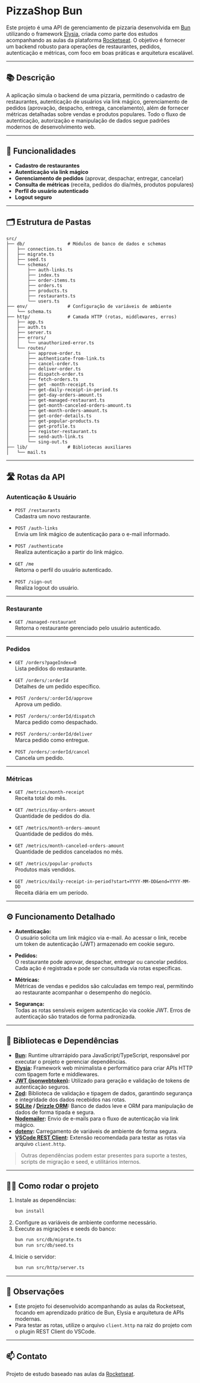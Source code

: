 # PizzaShop Bun

Este projeto é uma API de gerenciamento de pizzaria desenvolvida em [Bun](https://bun.sh/) utilizando o framework [Elysia](https://elysiajs.com/), criada como parte dos estudos acompanhando as aulas da plataforma [Rocketseat](https://www.rocketseat.com.br/). O objetivo é fornecer um backend robusto para operações de restaurantes, pedidos, autenticação e métricas, com foco em boas práticas e arquitetura escalável.

---

## 📚 Descrição

A aplicação simula o backend de uma pizzaria, permitindo o cadastro de restaurantes, autenticação de usuários via link mágico, gerenciamento de pedidos (aprovação, despacho, entrega, cancelamento), além de fornecer métricas detalhadas sobre vendas e produtos populares. Todo o fluxo de autenticação, autorização e manipulação de dados segue padrões modernos de desenvolvimento web.

---

## 🚀 Funcionalidades

- **Cadastro de restaurantes**
- **Autenticação via link mágico**
- **Gerenciamento de pedidos** (aprovar, despachar, entregar, cancelar)
- **Consulta de métricas** (receita, pedidos do dia/mês, produtos populares)
- **Perfil do usuário autenticado**
- **Logout seguro**

---

## 🗂️ Estrutura de Pastas

```
src/
├── db/                # Módulos de banco de dados e schemas
│   ├── connection.ts
│   ├── migrate.ts
│   ├── seed.ts
│   └── schemas/
│       ├── auth-links.ts
│       ├── index.ts
│       ├── order-items.ts
│       ├── orders.ts
│       ├── products.ts
│       ├── restaurants.ts
│       └── users.ts
├── env/               # Configuração de variáveis de ambiente
│   └── schema.ts
├── http/              # Camada HTTP (rotas, middlewares, erros)
│   ├── app.ts
│   ├── auth.ts
│   ├── server.ts
│   ├── errors/
│   │   └── unauthorized-error.ts
│   └── routes/
│       ├── approve-order.ts
│       ├── authenticate-from-link.ts
│       ├── cancel-order.ts
│       ├── deliver-order.ts
│       ├── dispatch-order.ts
│       ├── fetch-orders.ts
│       ├── get -month-receipt.ts
│       ├── get-daily-receipt-in-period.ts
│       ├── get-day-orders-amount.ts
│       ├── get-managed-restaurant.ts
│       ├── get-month-canceled-orders-amount.ts
│       ├── get-month-orders-amount.ts
│       ├── get-order-details.ts
│       ├── get-popular-products.ts
│       ├── get-profile.ts
│       ├── register-restaurant.ts
│       ├── send-auth-link.ts
│       └── sing-out.ts
├── lib/               # Bibliotecas auxiliares
│   └── mail.ts
```

---

## 🛣️ Rotas da API

### Autenticação & Usuário

- `POST /restaurants`  
  Cadastra um novo restaurante.

- `POST /auth-links`  
  Envia um link mágico de autenticação para o e-mail informado.

- `POST /authenticate`  
  Realiza autenticação a partir do link mágico.

- `GET /me`  
  Retorna o perfil do usuário autenticado.

- `POST /sign-out`  
  Realiza logout do usuário.

---

### Restaurante

- `GET /managed-restaurant`  
  Retorna o restaurante gerenciado pelo usuário autenticado.

---

### Pedidos

- `GET /orders?pageIndex=0`  
  Lista pedidos do restaurante.

- `GET /orders/:orderId`  
  Detalhes de um pedido específico.

- `POST /orders/:orderId/approve`  
  Aprova um pedido.

- `POST /orders/:orderId/dispatch`  
  Marca pedido como despachado.

- `POST /orders/:orderId/deliver`  
  Marca pedido como entregue.

- `POST /orders/:orderId/cancel`  
  Cancela um pedido.

---

### Métricas

- `GET /metrics/month-receipt`  
  Receita total do mês.

- `GET /metrics/day-orders-amount`  
  Quantidade de pedidos do dia.

- `GET /metrics/month-orders-amount`  
  Quantidade de pedidos do mês.

- `GET /metrics/month-canceled-orders-amount`  
  Quantidade de pedidos cancelados no mês.

- `GET /metrics/popular-products`  
  Produtos mais vendidos.

- `GET /metrics/daily-receipt-in-period?start=YYYY-MM-DD&end=YYYY-MM-DD`  
  Receita diária em um período.

---

## ⚙️ Funcionamento Detalhado

- **Autenticação:**  
  O usuário solicita um link mágico via e-mail. Ao acessar o link, recebe um token de autenticação (JWT) armazenado em cookie seguro.

- **Pedidos:**  
  O restaurante pode aprovar, despachar, entregar ou cancelar pedidos. Cada ação é registrada e pode ser consultada via rotas específicas.

- **Métricas:**  
  Métricas de vendas e pedidos são calculadas em tempo real, permitindo ao restaurante acompanhar o desempenho do negócio.

- **Segurança:**  
  Todas as rotas sensíveis exigem autenticação via cookie JWT. Erros de autenticação são tratados de forma padronizada.

---


## 🧩 Bibliotecas e Dependências

- **[Bun](https://bun.sh/):** Runtime ultrarrápido para JavaScript/TypeScript, responsável por executar o projeto e gerenciar dependências.
- **[Elysia](https://elysiajs.com/):** Framework web minimalista e performático para criar APIs HTTP com tipagem forte e middlewares.
- **[JWT (jsonwebtoken)](https://github.com/auth0/node-jsonwebtoken):** Utilizado para geração e validação de tokens de autenticação seguros.
- **[Zod](https://zod.dev/):** Biblioteca de validação e tipagem de dados, garantindo segurança e integridade dos dados recebidos nas rotas.
- **[SQLite](https://www.sqlite.org/index.html) / [Drizzle ORM](https://orm.drizzle.team/):** Banco de dados leve e ORM para manipulação de dados de forma tipada e segura.
- **[Nodemailer](https://nodemailer.com/):** Envio de e-mails para o fluxo de autenticação via link mágico.
- **[dotenv](https://github.com/motdotla/dotenv):** Carregamento de variáveis de ambiente de forma segura.
- **[VSCode REST Client](https://marketplace.visualstudio.com/items?itemName=humao.rest-client):** Extensão recomendada para testar as rotas via arquivo `client.http`.

> Outras dependências podem estar presentes para suporte a testes, scripts de migração e seed, e utilitários internos.

---

## 🧑‍💻 Como rodar o projeto

1. Instale as dependências:
   ```bash
   bun install
   ```
2. Configure as variáveis de ambiente conforme necessário.
3. Execute as migrações e seeds do banco:
   ```bash
   bun run src/db/migrate.ts
   bun run src/db/seed.ts
   ```
4. Inicie o servidor:
   ```bash
   bun run src/http/server.ts
   ```

---

## 📒 Observações

- Este projeto foi desenvolvido acompanhando as aulas da Rocketseat, focando em aprendizado prático de Bun, Elysia e arquitetura de APIs modernas.
- Para testar as rotas, utilize o arquivo `client.http` na raiz do projeto com o plugin REST Client do VSCode.

---

## 📫 Contato

Projeto de estudo baseado nas aulas da [Rocketseat](https://www.rocketseat.com.br/).